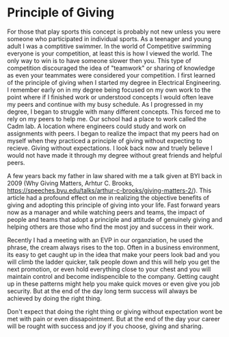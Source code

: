 # Principle of Giving

For those that play sports this concept is probably not new unless you were someone who participated in individual sports. As a teenager and young adult I was a comptitive swimmer. In the world of Competitive swimming everyone is your competition, at least this is how I viewed the world. The only way to win is to have someone slower then you. This type of competition discouraged the idea of "teamwork" or sharing of knowledge as even your teammates were considered your competition.
I first learned of the principle of giving when I started my degree in Electrical Engineering. I remember early on in my degree being focused on my own work to the point where if I finished work or understood concepts I would often leave my peers and continue with my busy schedule. As I progressed in my degree, I began to struggle with many different concepts. This forced me to rely on my peers to help me. Our school had a place to work called the Cadm lab. A location where engineers could study and work on assignments with peers. I began to realize the impact that my peers had on myself when they practiced a principle of giving without expecting to recieve. Giving without expectations. I look back now and truely believe I would not have made it through my degree without great friends and helpful peers.

A few years back my father in law shared with me a talk given at BYI back in 2009 (Why Giving Matters, Arhtur C. Brooks, https://speeches.byu.edu/talks/arthur-c-brooks/giving-matters-2/). This article had a profound effect on me in realizing the objective benefits of giving and adopting this principle of giving into your life. Fast forward years now as a manager and while watching peers and teams, the impact of people and teams that adopt a principle and attitude of genuinely giving and helping others are those who find the most joy and success in their work.

Recently I had a meeting with an EVP in our organziation, he used the phrase, the cream always rises to the top. Often in a business environment, its easy to get caught up in the idea that make your peers look bad and you will climb the ladder quicker, talk people down and this will help you get the next promotion, or even hold everything close to your chest and you will maintain control and become indispencible to the company. Getting caught up in these patterns might help you make quick moves or even give you job security. But at the end of the day long term success will always be achieved by doing the right thing.

Don't expect that doing the right thing or giving without expectation wont be met with pain or even dissapointment. But at the end of the day your career will be rought with success and joy if you choose, giving and sharing.
